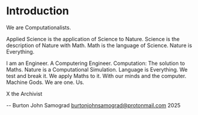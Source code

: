 Introduction
==

We are Computationalists.

Applied Science is the application of Science to Nature.
Science is the description of Nature with Math.
Math is the language of Science.
Nature is Everything.

I am an Engineer.
A Computering Engineer.
Computation: The solution to Maths.
Nature is a Computational Simulation.
Language is Everything.
We test and break it.
We apply Maths to it.
With our minds and
the computer.
Machine Gods.
We are one.
Us.

X the Archivist

--
Burton John Samograd
burtonjohnsamograd@protonmail.com
2025

